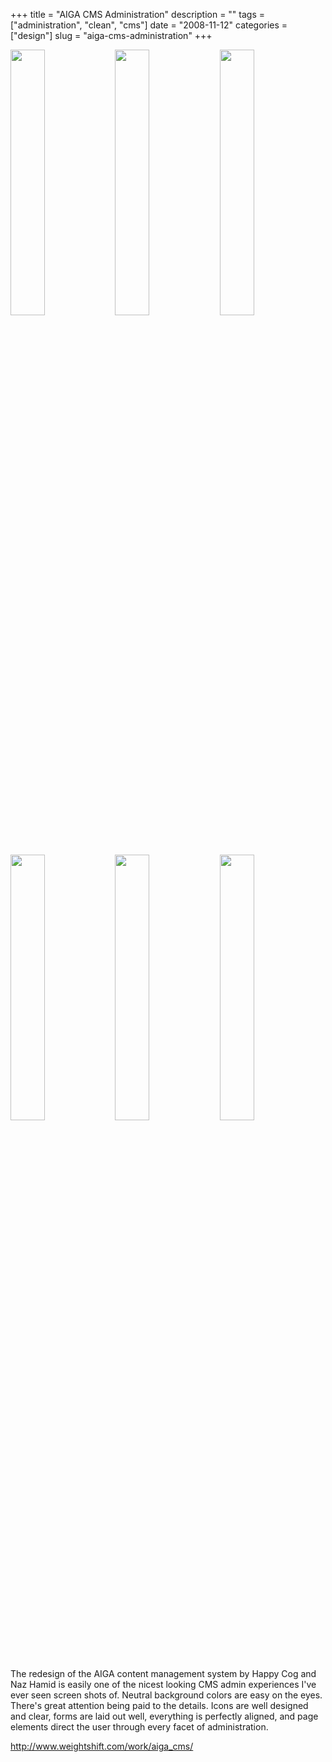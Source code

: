 +++
title = "AIGA CMS Administration"
description = ""
tags = ["administration", "clean", "cms"]
date = "2008-11-12"
categories = ["design"]
slug = "aiga-cms-administration"
+++


<div id="screens-thumbs" class="clearfix mt1-5">
<a href="/media/design/aiga-admin-1.jpg" class="group" rel="group"><img src="/media/design/aiga-admin-1.png" alt="" class="thumb" style="width: 33%; max-width: 33%;padding: 0 1px 1px 0" /></a><a href="/media/design/aiga-admin-2.jpg" class="group" rel="group"><img src="/media/design/aiga-admin-2.png" alt="" class="thumb" style="width: 33%; max-width: 33%;padding: 0 1px 1px 0" /></a><a href="/media/design/aiga-admin-3.jpg" class="group" rel="group"><img src="/media/design/aiga-admin-3.png" alt="" class="thumb" style="width: 33%; max-width: 33%;padding: 0 1px 1px 0" /></a><a href="/media/design/aiga-admin-4.jpg" class="group" rel="group"><img src="/media/design/aiga-admin-4.png" alt="" class="thumb" style="width: 33%; max-width: 33%;padding: 0 1px 1px 0" /></a><a href="/media/design/aiga-admin-5.jpg" class="group" rel="group"><img src="/media/design/aiga-admin-5.png" alt="" class="thumb" style="width: 33%; max-width: 33%;padding: 0 1px 1px 0" /></a><a href="/media/design/aiga-admin-6.jpg" class="group" rel="group"><img src="/media/design/aiga-admin-6.png" alt="" class="thumb" style="width: 33%; max-width: 33%;padding: 0 1px 1px 0" /></a>
</div>   
<p>The redesign of the AIGA content management system by Happy Cog and Naz Hamid is easily one of the nicest looking CMS admin experiences I've ever seen screen shots of. Neutral background colors are easy on the eyes. There's great attention being paid to the details. Icons are well designed and clear, forms are laid out well, everything is perfectly aligned, and page elements direct the user through every facet of administration.</p>
<p><a href="http://www.weightshift.com/work/aiga_cms/">http://www.weightshift.com/work/aiga_cms/</a></p>  
